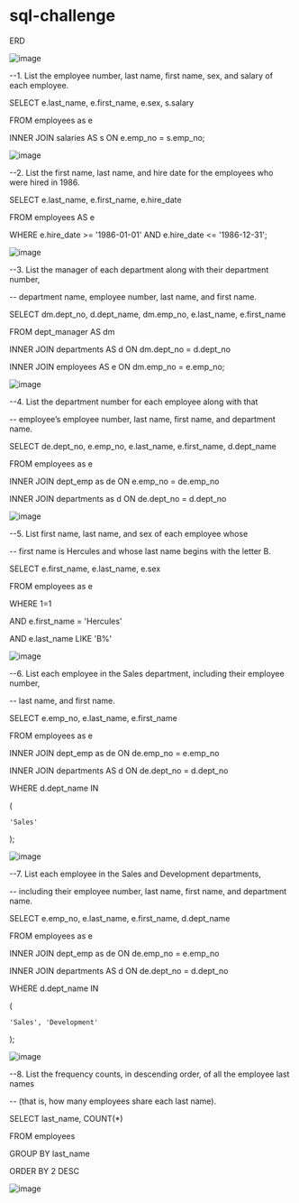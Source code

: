# sql-challenge

ERD

![image](https://github.com/ejtagaca/sql-challenge/assets/16442065/0f092bcb-0b89-4e43-b48a-15180d43fb3c)



--1. List the employee number, last name, first name, sex, and salary of each employee.


SELECT e.last_name, e.first_name, e.sex, s.salary


FROM employees as e


INNER JOIN salaries AS s ON e.emp_no = s.emp_no;


![image](https://github.com/ejtagaca/sql-challenge/assets/16442065/df035e09-c731-4085-8a7b-ac268be70905)


--2. List the first name, last name, and hire date for the employees who were hired in 1986.


SELECT e.last_name, e.first_name, e.hire_date


FROM employees AS e


WHERE e.hire_date >= '1986-01-01' AND e.hire_date <= '1986-12-31';


![image](https://github.com/ejtagaca/sql-challenge/assets/16442065/5ff53179-3ba9-4218-a7de-40b226334223)


--3. List the manager of each department along with their department number, 


--   department name, employee number, last name, and first name.


SELECT dm.dept_no, d.dept_name, dm.emp_no, e.last_name, e.first_name


FROM dept_manager AS dm


INNER JOIN departments AS d ON dm.dept_no = d.dept_no


INNER JOIN employees AS e ON dm.emp_no = e.emp_no;


![image](https://github.com/ejtagaca/sql-challenge/assets/16442065/340d3b3b-16da-4e55-bd00-5e6d55380d21)

--4. List the department number for each employee along with that 


--   employee’s employee number, last name, first name, and department name.


SELECT de.dept_no, e.emp_no, e.last_name, e.first_name, d.dept_name


FROM employees as e


INNER JOIN dept_emp as de ON e.emp_no = de.emp_no


INNER JOIN departments as d ON de.dept_no = d.dept_no


![image](https://github.com/ejtagaca/sql-challenge/assets/16442065/d9c50f28-ce44-4250-9545-f7235f4f914c)


--5. List first name, last name, and sex of each employee whose 


--   first name is Hercules and whose last name begins with the letter B.


SELECT e.first_name, e.last_name, e.sex


FROM employees as e


WHERE 1=1


AND e.first_name = 'Hercules'


AND e.last_name LIKE 'B%'


![image](https://github.com/ejtagaca/sql-challenge/assets/16442065/41fe7de1-4efb-47ca-8d5d-63bd443f47df)


--6. List each employee in the Sales department, including their employee number, 


--   last name, and first name.


SELECT e.emp_no, e.last_name, e.first_name


FROM employees as e


INNER JOIN dept_emp as de ON de.emp_no = e.emp_no


INNER JOIN departments AS d ON de.dept_no = d.dept_no


WHERE d.dept_name IN 


(


	'Sales'

 
);


![image](https://github.com/ejtagaca/sql-challenge/assets/16442065/1b667ca8-b3d7-407c-8b64-f639d8719a21)


--7. List each employee in the Sales and Development departments, 


--   including their employee number, last name, first name, and department name.


SELECT e.emp_no, e.last_name, e.first_name, d.dept_name


FROM employees as e


INNER JOIN dept_emp as de ON de.emp_no = e.emp_no


INNER JOIN departments AS d ON de.dept_no = d.dept_no


WHERE d.dept_name IN 


(


	'Sales', 'Development'

 
);


![image](https://github.com/ejtagaca/sql-challenge/assets/16442065/7b3899c4-642b-401e-8854-e0db30a99a52)


--8. List the frequency counts, in descending order, of all the employee last names


--   (that is, how many employees share each last name).


SELECT last_name, COUNT(*)


FROM employees


GROUP BY last_name


ORDER BY 2 DESC 


![image](https://github.com/ejtagaca/sql-challenge/assets/16442065/01f3bc56-413a-429c-b6e9-41d7d22fc0df)



